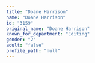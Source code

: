 ```yaml
---
title: "Doane Harrison"
name: "Doane Harrison"
id: "3159"
original_name: "Doane Harrison"
known_for_department: "Editing"
gender: "2"
adult: "false"
profile_path: "null"
---
```

